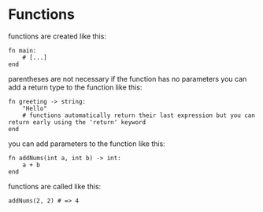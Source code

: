 # Functions
functions are created like this:
```
fn main:
    # [...]
end
```
parentheses are not necessary if the function has no parameters
you can add a return type to the function like this:
```
fn greeting -> string:
    "Hello"
    # functions automatically return their last expression but you can return early using the 'return' keyword
end
```
you can add parameters to the function like this:
```
fn addNums(int a, int b) -> int:
    a + b
end
```
functions are called like this:
```
addNums(2, 2) # => 4
```
